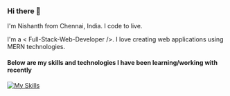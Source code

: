 ### Hi there 👋

I'm Nishanth from Chennai, India.
I code to live.

I'm a < Full-Stack-Web-Developer />. I love creating web applications using MERN technologies.

#### Below are my skills and technologies I have been learning/working with recently
[![My Skills](https://skillicons.dev/icons?i=react,nodejs,express,mongodb,mysql,redux,js,html,css,tailwind,sass,bootstrap,cs,git,github,vscode,netlify,heroku)](https://skillicons.dev)
